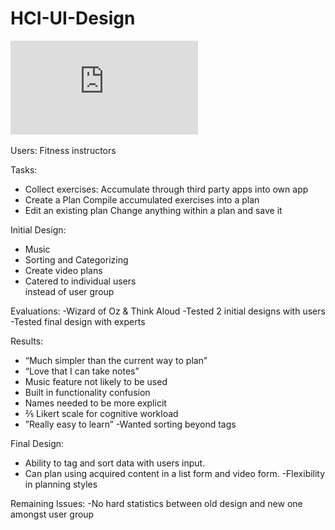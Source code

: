 # HCI-UI-Design
![alt text](https://github.com/phoenix6418/HCI-UI-Design/blob/master/UED.pdf)

Users:
Fitness instructors

Tasks:
- Collect exercises:
Accumulate through third party apps into own app
- Create a Plan
Compile accumulated exercises into a plan
- Edit an existing plan
Change anything within a plan and save it

Initial Design:
- Music
- Sorting and Categorizing
- Create video plans
- Catered to individual users  
   instead of user group

Evaluations:
-Wizard of Oz & Think Aloud
-Tested 2 initial designs with users
-Tested final design with experts

Results:
- “Much simpler than the current way to plan”
- “Love that I can take notes”
- Music feature not likely to be used
- Built in functionality confusion
- Names needed to be more explicit
- ⅖ Likert scale for cognitive workload
- ”Really easy to learn”
-Wanted sorting beyond tags

Final Design:
- Ability to tag and sort data with users input.
- Can plan using acquired content in a list form and video form. 
-Flexibility in planning styles

Remaining Issues:
-No hard statistics between old design and new one amongst user group
